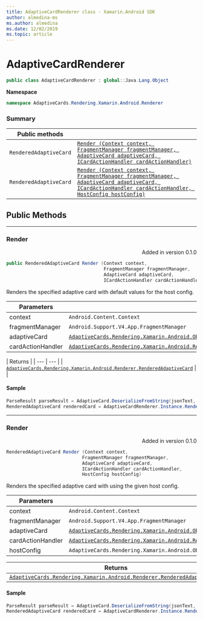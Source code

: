```yaml
---
title: AdaptiveCardRenderer class - Xamarin.Android SDK
author: almedina-ms
ms.author: almedina
ms.date: 12/02/2019
ms.topic: article
---
```


# AdaptiveCardRenderer

```csharp
public class AdaptiveCardRenderer : global::Java.Lang.Object
```

**Namespace**
```csharp
namespace AdaptiveCards.Rendering.Xamarin.Android.Renderer
```

### Summary

| Public methods | |
| --- | ---- |
| ```RenderedAdaptiveCard``` | [```Render (Context context, FragmentManager fragmentManager, AdaptiveCard adaptiveCard, ICardActionHandler cardActionHandler)```](#render0) |
| ```RenderedAdaptiveCard``` | [```Render (Context context, FragmentManager fragmentManager, AdaptiveCard adaptiveCard, ICardActionHandler cardActionHandler, HostConfig hostConfig)```](#render1) |

## Public Methods

---

### <a id="render0"></a> Render
<p style='text-align:right'>Added in version 0.1.0</p>

```csharp
public RenderedAdaptiveCard Render (Context context, 
                                    FragmentManager fragmentManager, 
                                    AdaptiveCard adaptiveCard,
                                    ICardActionHandler cardActionHandler)
```

Renders the specified adaptive card with default values for the host config.

| Parameters | |
| --- | --- |
| context | ```Android.Content.Context``` |
| fragmentManager | ```Android.Support.V4.App.FragmentManager``` |
| adaptiveCard | [```AdaptiveCards.Rendering.Xamarin.Android.ObjectModel.AdaptiveCard```](adaptivecards-rendering-xamarin-android-objectmodel-adaptivecard.md) |
| cardActionHandler | [```AdaptiveCards.Rendering.Xamarin.Android.Renderer.ActionHandler.ICardActionHandler```](adaptivecards-renderin-xamarin-android-renderer-actionhandler-icardactionhandler.md) |

| Returns |
| --- | --- |
| [```AdaptiveCards.Rendering.Xamarin.Android.Renderer.RenderedAdaptiveCard```](adaptivecards-rendering-xamarin-android-renderer-renderedadaptivecard.md) | |

#### Sample

```csharp
ParseResult parseResult = AdaptiveCard.DeserializeFromString(jsonText, AdaptiveCardRenderer.Version);
RenderedAdaptiveCard renderedCard = AdaptiveCardRenderer.Instance.Render(context, SupportFragmentManager, parseResult.AdaptiveCard, cardActionHandler);
```

---

### <a id="render1"></a> Render
<p style='text-align:right'>Added in version 0.1.0</p>

```csharp
RenderedAdaptiveCard Render (Context context, 
                            FragmentManager fragmentManager, 
                            AdaptiveCard adaptiveCard, 
                            ICardActionHandler cardActionHandler, 
                            HostConfig hostConfig)
```

Renders the specified adaptive card with using the given host config.

| Parameters | |
| --- | --- |
| context | ```Android.Content.Context``` |
| fragmentManager | ```Android.Support.V4.App.FragmentManager``` |
| adaptiveCard | [```AdaptiveCards.Rendering.Xamarin.Android.ObjectModel.AdaptiveCard```](adaptivecards-rendering-xamarin-android-objectmodel-adaptivecard.md) |
| cardActionHandler | [```AdaptiveCards.Rendering.Xamarin.Android.Renderer.ActionHandler.ICardActionHandler```](adaptivecards-renderin-xamarin-android-renderer-actionhandler-icardactionhandler.md) |
| hostConfig | ```AdaptiveCards.Rendering.Xamarin.Android.ObjectModel.HostConfig``` |

| Returns | |
| --- | --- |
| [```AdaptiveCards.Rendering.Xamarin.Android.Renderer.RenderedAdaptiveCard```](adaptivecards-rendering-xamarin-android-renderer-renderedadaptivecard.md) | |

#### Sample

```csharp
ParseResult parseResult = AdaptiveCard.DeserializeFromString(jsonText, AdaptiveCardRenderer.Version);
RenderedAdaptiveCard renderedCard = AdaptiveCardRenderer.Instance.Render(context, SupportFragmentManager, parseResult.AdaptiveCard, cardActionHandler, hostConfig);
```